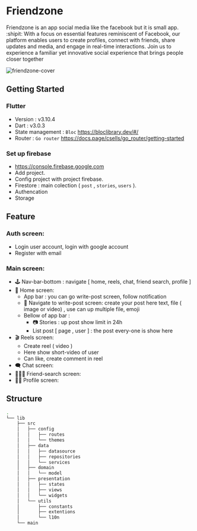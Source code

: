 # Friendzone

Friendzone is an app social media like the facebook but it is small app. :shipit:
With a focus on essential features reminiscent of Facebook, our platform enables users to create profiles, connect with friends, share updates and media, and engage in real-time interactions.  Join us to experience a familiar yet innovative social experience that brings people closer together



![friendzone-cover](https://github.com/anhhieu21/friendzone/assets/90468680/60d4efdb-4954-4472-8e63-9fb1955a9123)



## Getting Started

### Flutter
- Version : v3.10.4
- Dart : v3.0.3
- State management :
  `Bloc` https://bloclibrary.dev/#/
- Router :
  `Go router` https://docs.page/csells/go_router/getting-started
### Set up firebase
- https://console.firebase.google.com
- Add project.
- Config project with project firebase.
- Firestore :
  main colection ( `post` , `stories`, `users` ).
- Authencation
- Storage
## Feature
### Auth screen:
  - Login user account, login with google account
  - Register with email
### Main screen:
  - :joystick: Nav-bar-bottom : navigate [ home, reels, chat, friend search, profile ] 
  - :newspaper: Home screen:
      - App bar : you can go write-post screen, follow notification
      - :memo: Navigate to write-post screen: create your post here text, file ( image or video) , use can up multiple file, emoji
      - Bellow of app bar :
          - :camera: Stories : up post show limit in 24h
          - List post [ page , user ] : the post every-one is show here
  - :clapper: Reels screen:
      - Create reel ( video )
      - Here show short-video of user
      - Can like, create comment in reel
  - :left_speech_bubble: Chat screen:
  - :people_holding_hands: Friend-search screen:
  - :mechanic: Profile screen:
## Structure
```bash
.
└── lib
    ├── src
    │   ├── config
    │   │   ├── routes
    │   │   └── themes
    │   ├── data
    │   │   ├── datasource
    │   │   ├── repositories
    │   │   └── services
    │   ├── domain
    │   │   └── model
    │   ├── presentation
    │   │   ├── states
    │   │   ├── views
    │   │   └── widgets
    │   └── utils
    │       ├── constants
    │       ├── extentions
    │       └── l10n
    └── main
